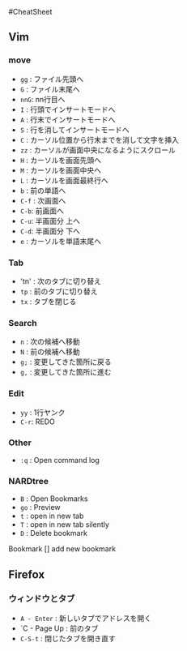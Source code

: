 #CheatSheet

## Vim
### move
- `gg` : ファイル先頭へ
- `G`  : ファイル末尾へ
- `nnG`: nn行目へ
- `I`  : 行頭でインサートモードへ
- `A`  : 行末でインサートモードへ
- `S`  : 行を消してインサートモードへ
- `C`  : カーソル位置から行末までを消して文字を挿入
- `zz` : カーソルが画面中央になるようにスクロール
- `H`  : カーソルを画面先頭へ
- `M`  : カーソルを画面中央へ
- `L`  : カーソルを画面最終行へ
- `b`  : 前の単語へ
- `C-f` : 次画面へ
- `C-b`: 前画面へ
- `C-u`: 半画面分 上へ
- `C-d`: 半画面分 下へ
- `e`  : カーソルを単語末尾へ

### Tab
- 'tn'  : 次のタブに切り替え
- `tp` : 前のタブに切り替え
- `tx` : タブを閉じる


### Search
- `n`  : 次の候補へ移動
- `N`  : 前の候補へ移動
- `g;` : 変更してきた箇所に戻る
- `g,` : 変更してきた箇所に進む

### Edit 
- `yy` : 1行ヤンク
- `C-r`: REDO

### Other
- `:q` : Open command log


### NARDtree
- `B`  : Open Bookmarks
- `go` : Preview
- `t`  : open in new tab
- `T`  : open in new tab silently
- `D`  : Delete bookmark

 Bookmark [<name>] add new bookmark
 


## Firefox
### ウィンドウとタブ
- `A - Enter`     : 新しいタブでアドレスを開く
- `C - Page Up    : 前のタブ
- `C-S-t`         : 閉じたタブを開き直す
